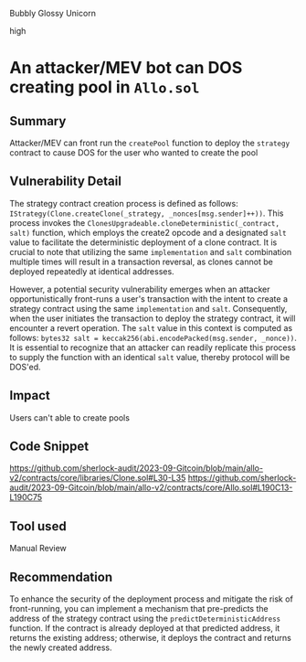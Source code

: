Bubbly Glossy Unicorn

high

# An attacker/MEV bot can DOS creating pool in `Allo.sol`
## Summary
Attacker/MEV can front run the `createPool` function to deploy the `strategy` contract to cause DOS for the user who wanted to create the pool
## Vulnerability Detail
The strategy contract creation process is defined as follows: `IStrategy(Clone.createClone(_strategy, _nonces[msg.sender]++))`. This process invokes the `ClonesUpgradeable.cloneDeterministic(_contract, salt)` function, which employs the create2 opcode and a designated `salt` value to facilitate the deterministic deployment of a clone contract. It is crucial to note that utilizing the same `implementation` and `salt` combination multiple times will result in a transaction reversal, as clones cannot be deployed repeatedly at identical addresses. 

However, a potential security vulnerability emerges when an attacker opportunistically front-runs a user's transaction with the intent to create a strategy contract using the same `implementation` and `salt`. Consequently, when the user initiates the transaction to deploy the strategy contract, it will encounter a revert operation. The `salt` value in this context is computed as follows: `bytes32 salt = keccak256(abi.encodePacked(msg.sender, _nonce))`. It is essential to recognize that an attacker can readily replicate this process to supply the function with an identical `salt` value, thereby protocol will be DOS'ed.
## Impact
Users can't able to create pools
## Code Snippet
https://github.com/sherlock-audit/2023-09-Gitcoin/blob/main/allo-v2/contracts/core/libraries/Clone.sol#L30-L35
https://github.com/sherlock-audit/2023-09-Gitcoin/blob/main/allo-v2/contracts/core/Allo.sol#L190C13-L190C75
## Tool used

Manual Review

## Recommendation

To enhance the security of the deployment process and mitigate the risk of front-running, you can implement a mechanism that pre-predicts the address of the strategy contract using the `predictDeterministicAddress` function. If the contract is already deployed at that predicted address, it returns the existing address; otherwise, it deploys the contract and returns the newly created address.